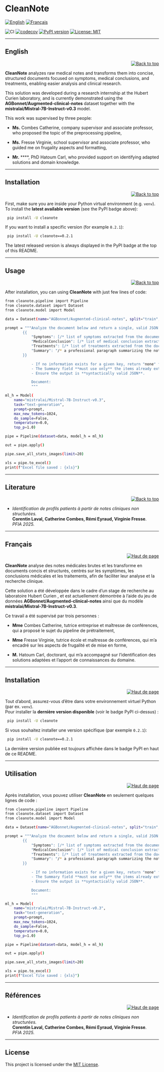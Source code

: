 # CleanNote 
[![English](https://img.shields.io/badge/lang-English-blue)](#english)
[![Français](https://img.shields.io/badge/lang-Français-green)](#français)


![CI](https://github.com/corentinlaval/CleanNote/actions/workflows/ci.yml/badge.svg?branch=main)
[![codecov](https://codecov.io/gh/corentinlaval/CleanNote/branch/main/graph/badge.svg?branch=main)](https://codecov.io/gh/corentinlaval/CleanNote)
[![PyPI version](https://img.shields.io/pypi/v/cleanote.svg)](https://pypi.org/project/cleanote/)
[![License: MIT](https://img.shields.io/badge/License-MIT-yellow.svg)](LICENSE)  


---
## English 
<p align="right">
  <a href="#cleannote">
    <img src="https://img.shields.io/badge/▲-Back_to_top-blue" alt="Back to top"/>
  </a>
</p>

**CleanNote** analyzes raw medical notes and transforms them into concise, structured documents focused on symptoms, medical conclusions, and treatments, enabling easier analysis and clinical research.

This solution was developed during a research internship at the Hubert Curien laboratory, and is currently demonstrated using the **AGBonnet/Augmented-clinical-notes** dataset together with the **mistralai/Mistral-7B-Instruct-v0.3** model.

This work was supervised by three people:

- **Ms.** Combes Catherine, company supervisor and associate professor, who proposed the topic of the preprocessing pipeline,

- **Ms.** Fresse Virginie, school supervisor and associate professor, who guided me on frugality aspects and formatting,

- **Mr.** ****, PhD Hatoum Carl, who provided support on identifying adapted solutions and domain knowledge.

---

## Installation 
<p align="right">
  <a href="#cleannote">
    <img src="https://img.shields.io/badge/▲-Back_to_top-blue" alt="Back to top"/>
  </a>
</p>

First, make sure you are inside your Python virtual environment (e.g. `venv`).  
To install the **latest available version** (see the PyPI badge above):

```bash
 pip install -U cleanote
```

If you want to install a specific version (for example `0.2.1`):

```bash
 pip install -U cleanote==0.2.1
```
The latest released version is always displayed in the PyPI badge at the top of this README.

---

## Usage 
<p align="right">
  <a href="#cleannote">
    <img src="https://img.shields.io/badge/▲-Back_to_top-blue" alt="Back to top"/>
  </a>
</p>

After installation, you can using **CleanNote** with just few lines of code:

```bash
from cleanote.pipeline import Pipeline
from cleanote.dataset import Dataset
from cleanote.model import Model

data = Dataset(name="AGBonnet/Augmented-clinical-notes", split="train", field="full_note", limit=20)

prompt = """Analyze the document below and return a single, valid JSON object with exactly these keys (no trailing commas):
        {{
            "Symptoms": [/* list of symptoms extracted from the document */],
            "MedicalConclusion": [/* list of medical conclusion extracted from the document */],
            "Treatments": [/* list of treatments extracted from the document */],
            "Summary": "/* a professional paragraph summarizing the note, that mentions only items already listed in Symptoms, MedicalConclusion, and Treatments, without inventing anything */"
        }}

            - If no information exists for a given key, return "none" for that key.
            - The Summary field **must use only** the items already extracted above and **must not add** any new facts.
            - Ensure the output is **syntactically valid JSON**.

            Document:
            """

ml_h = Model(
    name="mistralai/Mistral-7B-Instruct-v0.3",
    task="text-generation",
    prompt=prompt,
    max_new_tokens=1024,   
    do_sample=False,
    temperature=0.0,
    top_p=1.0)

pipe = Pipeline(dataset=data, model_h = ml_h)

out = pipe.apply()

pipe.save_all_stats_images(limit=20)

xls = pipe.to_excel()  
print(f"Excel file saved : {xls}")

```
---

## Literature
<p align="right">
  <a href="#cleannote">
    <img src="https://img.shields.io/badge/▲-Back_to_top-blue" alt="Back to top"/>
  </a>
</p>

- *Identification de profils patients à partir de notes cliniques non structurées.*  
  **Corentin Laval, Catherine Combes, Rémi Eyraud, Virginie Fresse**.  
  *PFIA 2025.*


---

## Français 
<p align="right">
  <a href="#cleannote">
    <img src="https://img.shields.io/badge/▲-Haut_de_page-green" alt="Haut de page"/>
  </a>
</p>

**CleanNote** analyse des notes médicales brutes et les transforme en documents concis et structurés, centrés sur les symptômes, les conclusions médicales et les traitements, afin de faciliter leur analyse et la recherche clinique.

Cette solution a été développée dans le cadre d’un stage de recherche au laboratoire Hubert Curien , et est actuellement démontrée à l’aide du jeu de données **AGBonnet/Augmented-clinical-notes** ainsi que du modèle **mistralai/Mistral-7B-Instruct-v0.3**.

Ce travail a été supervisé par trois personnes :

- **Mme** Combes Catherine, tutrice entreprise et maîtresse de conférences, qui a proposé le sujet du pipeline de prétraitement,

- **Mme** Fresse Virginie, tutrice école et maîtresse de conférences, qui m’a encadré sur les aspects de frugalité et de mise en forme,

- **M.** Hatoum Carl, doctorant, qui m’a accompagné sur l’identification des solutions adaptées et l’apport de connaissances du domaine.

---

## Installation 
<p align="right">
  <a href="#cleannote">
    <img src="https://img.shields.io/badge/▲-Haut_de_page-green" alt="Haut de page"/>
  </a>
</p>

Tout d’abord, assurez-vous d’être dans votre environnement virtuel Python (par ex. `venv`).  
Pour installer la **dernière version disponible** (voir le badge PyPI ci-dessus) :

```bash
 pip install -U cleanote
```

Si vous souhaitez installer une version spécifique (par exemple `0.2.1`):

```bash
 pip install -U cleanote==0.2.1
```
La dernière version publiée est toujours affichée dans le badge PyPI en haut de ce README.

---

## Utilisation 
<p align="right">
  <a href="#cleannote">
    <img src="https://img.shields.io/badge/▲-Haut_de_page-green" alt="Haut de page"/>
  </a>
</p>

Après installation, vous pouvez utiliser **CleanNote** en seulement quelques lignes de code :

```bash
from cleanote.pipeline import Pipeline
from cleanote.dataset import Dataset
from cleanote.model import Model

data = Dataset(name="AGBonnet/Augmented-clinical-notes", split="train", field="full_note", limit=20)

prompt = """Analyze the document below and return a single, valid JSON object with exactly these keys (no trailing commas):
        {{
            "Symptoms": [/* list of symptoms extracted from the document */],
            "MedicalConclusion": [/* list of medical conclusion extracted from the document */],
            "Treatments": [/* list of treatments extracted from the document */],
            "Summary": "/* a professional paragraph summarizing the note, that mentions only items already listed in Symptoms, MedicalConclusion, and Treatments, without inventing anything */"
        }}

            - If no information exists for a given key, return "none" for that key.
            - The Summary field **must use only** the items already extracted above and **must not add** any new facts.
            - Ensure the output is **syntactically valid JSON**.

            Document:
            """

ml_h = Model(
    name="mistralai/Mistral-7B-Instruct-v0.3",
    task="text-generation",
    prompt=prompt,
    max_new_tokens=1024,   
    do_sample=False,
    temperature=0.0,
    top_p=1.0)

pipe = Pipeline(dataset=data, model_h = ml_h)

out = pipe.apply()

pipe.save_all_stats_images(limit=20)

xls = pipe.to_excel()  
print(f"Excel file saved : {xls}")

```

---

## Références
<p align="right">
  <a href="#cleannote">
    <img src="https://img.shields.io/badge/▲-Haut_de_page-green" alt="Haut de page"/>
  </a>
</p>

- *Identification de profils patients à partir de notes cliniques non structurées.*  
  **Corentin Laval, Catherine Combes, Rémi Eyraud, Virginie Fresse**.  
  *PFIA 2025.*


---

## License  
This project is licensed under the [MIT License](LICENSE).  
